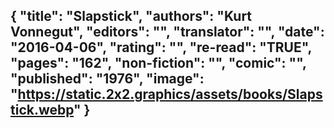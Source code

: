 {
 "title": "Slapstick",
 "authors": "Kurt Vonnegut",
 "editors": "",
 "translator": "",
 "date": "2016-04-06",
 "rating": "",
 "re-read": "TRUE",
 "pages": "162",
 "non-fiction": "",
 "comic": "",
 "published": "1976",
 "image": "https://static.2x2.graphics/assets/books/Slapstick.webp"
}
---
